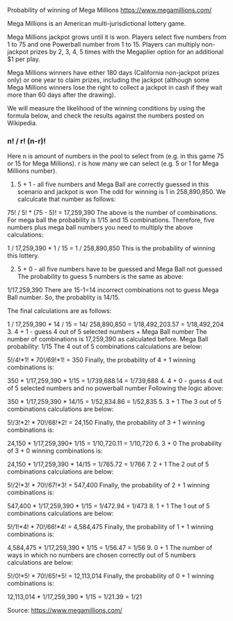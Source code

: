 Probability of winning of Mega Millions https://www.megamillions.com/

Mega Millions is an American multi-jurisdictional lottery game.

Mega Millions jackpot grows until it is won. Players select five numbers from 1 to 75 and one Powerball number from 1 to 15. Players can multiply non-jackpot prizes by 2, 3, 4, 5 times with the Megaplier option for an additional $1 per play.

Mega Millions winners have either 180 days (California non-jackpot prizes only) or one year to claim prizes, including the jackpot (although some Mega Millions winners lose the right to collect a jackpot in cash if they wait more than 60 days after the drawing).


We will measure the likelihood of the winning conditions by using the formula below, and check the results against the numbers posted on Wikipedia.

### n! / r! (n-r)!
Here n is amount of numbers in the pool to select from (e.g. in this game 75 or 15 for Mega Millions). r is how many we can select (e.g. 5 or 1 for Mega Millions number).

1. 5 + 1 - all five numbers and Mega Ball are correctly guessed in this scenario and jackpot is won
The odd for winning is 1 in 258,890,850. We calculcate that number as follows:

75! / 5! * (75 - 5)! = 17,259,390
The above is the number of combinations. For mega ball the probability is 1/15 and 15 combinations.
Therefore, five numbers plus mega ball numbers you need to multiply the above calculations:

1 / 17,259,390 * 1 / 15 = 1 / 258,890,850
This is the probability of winning this lottery.

2. 5 + 0 - all five numbers have to be guessed and Mega Ball not guessed
The probability to guess 5 numbers is the same as above:

1/17,259,390
There are 15-1=14 incorrect combinations not to guess Mega Ball number. So, the probablity is 14/15.

The final calculations are as follows:

1 / 17,259,390 * 14 / 15 = 14/ 258,890,850 = 1/18,492,203.57 = 1/18,492,204
3. 4 + 1 - guess 4 out of 5 selected numbers + Mega Ball number
The number of combinations is 17,259,390 as calculated before. Mega Ball probability: 1/15 The 4 out of 5 combinations calculations are below:

5!/4!*1! * 70!/69!*1! = 350
Finally, the probability of 4 + 1 winning combinations is:

350 * 1/17,259,390 * 1/15 = 1/739,688.14 = 1/739,688
4. 4 + 0 - guess 4 out of 5 selected numbers and no powerball number
Following the logic above:

350 * 1/17,259,390 * 14/15 = 1/52,834.86 = 1/52,835 
5. 3 + 1
The 3 out of 5 combinations calculations are below:

5!/3!*2! * 70!/68!*2! = 24,150
Finally, the probability of 3 + 1 winning combinations is:

24,150 * 1/17,259,390* 1/15 = 1/10,720.11 = 1/10,720
6. 3 + 0
The probability of 3 + 0 winning combinations is:

24,150 * 1/17,259,390 * 14/15 = 1/765.72 = 1/766
7. 2 + 1
The 2 out of 5 combinations calculations are below:

5!/2!*3! * 70!/67!*3! = 547,400
Finally, the probability of 2 + 1 winning combinations is:

547,400 * 1/17,259,390 * 1/15 = 1/472.94 = 1/473
8. 1 + 1
The 1 out of 5 combinations calculations are below:

5!/1!*4! * 70!/66!*4! = 4,584,475
Finally, the probability of 1 + 1 winning combinations is:

4,584,475 * 1/17,259,390 * 1/15 = 1/56.47 = 1/56
9. 0 + 1
The number of ways in which no numbers are chosen correctly out of 5 numbers calculations are below:

5!/0!*5! * 70!/65!*5! = 12,113,014
Finally, the probability of 0 + 1 winning combinations is:

12,113,014 * 1/17,259,390 * 1/15 = 1/21.39 = 1/21

Source:
https://www.megamillions.com/
